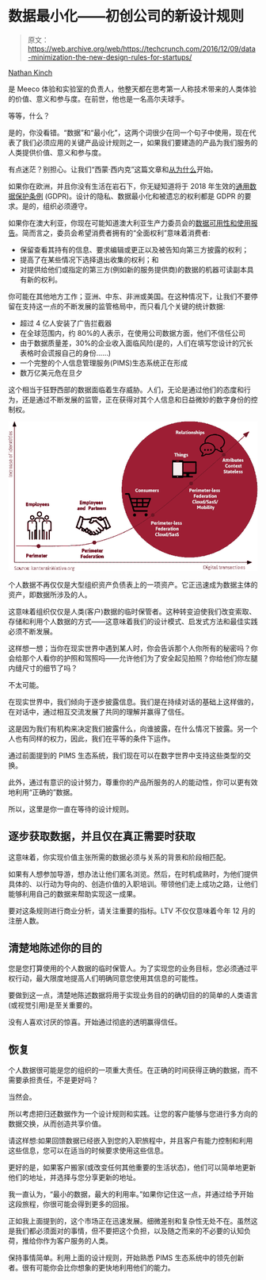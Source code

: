 # 数据最小化——初创公司的新设计规则

> 原文：<https://web.archive.org/web/https://techcrunch.com/2016/12/09/data-minimization-the-new-design-rules-for-startups/>

[Nathan Kinch](https://web.archive.org/web/20221219211720/https://uk.linkedin.com/in/nathan-kinch-03359b40)

是 Meeco 体验和实验室的负责人，他整天都在思考第一人称技术带来的人类体验的价值、意义和参与度。在前世，他也是一名高尔夫球手。

等等，什么？

是的，你没看错。“数据”和“最小化”，这两个词很少在同一个句子中使用，现在代表了我们必须应用的关键产品设计规则之一，如果我们要建造的产品为我们服务的人类提供价值、意义和参与度。

有点迷茫？别担心。让我们“西蒙·西内克”这篇文章和[从为什么](https://web.archive.org/web/20221219211720/https://www.startwithwhy.com/)开始。

如果你在欧洲，并且你没有生活在岩石下，你无疑知道将于 2018 年生效的[通用数据保护条例](https://web.archive.org/web/20221219211720/https://ico.org.uk/for-organisations/data-protection-reform/overview-of-the-gdpr/) (GDPR)。设计的隐私、数据最小化和被遗忘的权利都是 GDPR 的要求。是的，组织必须遵守。

如果你在澳大利亚，你现在可能知道澳大利亚生产力委员会的[数据可用性和使用报告](https://web.archive.org/web/20221219211720/http://www.pc.gov.au/inquiries/current/data-access/draft)。简而言之，委员会希望消费者拥有的“全面权利”意味着消费者:

*   保留查看其持有的信息、要求编辑或更正以及被告知向第三方披露的权利；
*   提高了在某些情况下选择退出收集的权利；和
*   对提供给他们或指定的第三方(例如新的服务提供商)的数据的机器可读副本具有新的权利。

你可能在其他地方工作；亚洲、中东、非洲或美国。在这种情况下，让我们不要停留在支持这一点的不断发展的监管格局中，而只看几个关键的统计数据:

*   超过 4 亿人安装了广告拦截器
*   在全球范围内，约 80%的人表示，在使用公司数据方面，他们不信任公司
*   由于数据质量差，30%的企业收入面临风险(是的，人们在填写您设计的冗长表格时会谎报自己的身份……)
*   一个完整的个人信息管理服务(PIMS)生态系统正在形成
*   数万亿美元危在旦夕

这个相当于狂野西部的数据面临着生存威胁。人们，无论是通过他们的态度和行为，还是通过不断发展的监管，正在获得对其个人信息和日益微妙的数字身份的控制权。

![techcrunch-image-1](img/d010b3b3852fa580d4e758c50dccf9a4.png)

个人数据不再仅仅是大型组织资产负债表上的一项资产。它正迅速成为数据主体的资产，即数据所涉及的人。

这意味着组织仅仅是人类(客户)数据的临时保管者。这种转变迫使我们改变索取、存储和利用个人数据的方式——这意味着我们的设计模式、启发式方法和最佳实践必须不断发展。

这样想一想；当你在现实世界中遇到某人时，你会告诉那个人你所有的秘密吗？你会给那个人看你的护照和驾照吗——允许他们为了安全起见拍照？你给他们你左腿内缝尺寸的细节了吗？

不太可能。

在现实世界中，我们倾向于逐步披露信息。我们是在持续对话的基础上这样做的，在对话中，通过相互交流发展了共同的理解并赢得了信任。

这是因为我们有机构来决定我们披露什么，向谁披露，在什么情况下披露。另一个人也有同样的权力，因此，我们在平等的条件下运作。

通过前面提到的 PIMS 生态系统，我们现在可以在数字世界中支持这些类型的交换。

此外，通过有意识的设计努力，尊重你的产品所服务的人的能动性，你可以更有效地利用“正确的”数据。

所以，这里是你一直在等待的设计规则。

## 逐步获取数据，并且仅在真正需要时获取

这意味着，你实现价值主张所需的数据必须与关系的背景和阶段相匹配。

如果有人想参加导游，想办法让他们匿名浏览。然后，在时机成熟时，为他们提供具体的、以行动为导向的、创造价值的入职培训。带领他们走上成功之路，让他们能够利用自己的数据来帮助实现这一成果。

要对这条规则进行商业分析，请关注重要的指标。LTV 不仅仅意味着今年 12 月的注册人数。

## 清楚地陈述你的目的

您是您打算使用的个人数据的临时保管人。为了实现您的业务目标，您必须通过平权行动，最大限度地提高人们明确同意您使用其信息的可能性。

要做到这一点，清楚地陈述数据将用于实现业务目的的确切目的的简单的人类语言(或视觉引用)是至关重要的。

没有人喜欢讨厌的惊喜。开始通过彻底的透明赢得信任。

## 恢复

个人数据很可能是您的组织的一项重大责任。在正确的时间获得正确的数据，而不需要承担责任，不是更好吗？

当然会。

所以考虑把归还数据作为一个设计规则和实践。让您的客户能够与您进行多方向的数据交换，从而创造共享价值。

请这样想:如果回馈数据已经嵌入到您的入职旅程中，并且客户有能力控制和利用这些信息，您可以在适当的时候要求使用这些信息。

更好的是，如果客户搬家(或改变任何其他重要的生活状态)，他们可以简单地更新他们的地址，并选择与您分享更新的地址。

我一直认为，“最小的数据，最大的利用率。”如果你记住这一点，并通过给予开始这段旅程，你很可能会得到更多的回报。

正如我上面提到的，这个市场正在迅速发展。细微差别和复杂性无处不在。虽然这是我们都必须面对的事情，但不要把这个负担，以及随之而来的不必要的认知负荷，推给你作为客户服务的人类。

保持事情简单。利用上面的设计规则，开始熟悉 PIMS 生态系统中的领先创新者。很有可能你会比你想象的更快地利用他们的能力。